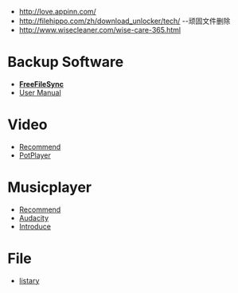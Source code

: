 * http://love.appinn.com/
* http://filehippo.com/zh/download_unlocker/tech/ --顽固文件删除 
* http://www.wisecleaner.com/wise-care-365.html

# Backup Software
  * __[FreeFileSync](http://www.freefilesync.org/)__
   * [User Manual](http://wenku.baidu.com/view/8e794b1055270722192ef781.html?re=view)

 # __Video__
  * [Recommend](http://love.appinn.com/#video)
  * [PotPlayer](http://tvpot.daum.net/application/PotPlayer.do)
  
 # __Musicplayer__
  * [Recommend](http://love.appinn.com/#musicplayer)
  * [Audacity](http://web.audacityteam.org/download/)
   * [Introduce](http://baike.baidu.com/link?url=6Acd3r41ltceJ1ZSQLdlrnmOttBfVXuhDL-x8ux4XhuSQlbZU3UAThns9iJ4-mf7JfbFTHC-X_aQH5Ysniz4D_)
   
# File

* [listary](http://www.listary.com/)
